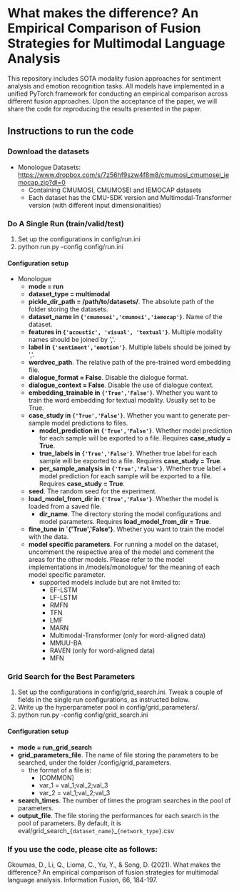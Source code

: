 
# What makes the difference? An Empirical Comparison of  Fusion Strategies for Multimodal Language Analysis

This repository includes SOTA modality fusion approaches for sentiment analysis and emotion recognition tasks.
All models have implemented in a unified PyTorch framework for conducting an empirical comparison across different fusion approaches.
Upon the acceptance of the paper, we will share the code for reproducing the results presented in the paper.

## Instructions to run the code

### Download the datasets

+ Monologue Datasets: https://www.dropbox.com/s/7z56hf9szw4f8m8/cmumosi_cmumosei_iemocap.zip?dl=0
  + Containing CMUMOSI, CMUMOSEI and IEMOCAP datasets
  + Each dataset has the CMU-SDK version and Multimodal-Transformer version (with different input dimensionalities)

### Do A Single Run (train/valid/test) 

1. Set up the configurations in config/run.ini
2. python run.py -config config/run.ini

#### Configuration setup
+ Monologue
  + **mode = run**
  + **dataset_type = multimodal**
  + **pickle_dir_path = /path/to/datasets/**. The absolute path of the folder storing the datasets.
  + **dataset_name in `{'cmumosei','cmumosi','iemocap'}`**. Name of the dataset.
  + **features in `{'acoustic', 'visual', 'textual'}`**. Multiple modality names should be joined by ','. 
  + **label in `{'sentiment','emotion'}`**. Multiple labels should be joined by ','. 
  + **wordvec_path**. The relative path of the pre-trained word embedding file.
  + **dialogue_format = False**. Disable the dialogue format.
  + **dialogue_context = False**. Disable the use of dialogue context.
  + **embedding_trainable in `{'True','False'}`**. Whether you want to train the word embedding for textual modality. Usually set to be True.
  + **case_study in `{'True','False'}`**. Whether you want to generate per-sample model predictions to files.
    + **model_prediction in `{'True','False'}`**. Whether model prediction for each sample will be exported to a file. Requires **case_study = True**.
    + **true_labels in `{'True','False'}`**. Whether true label for each sample will be exported to a file. Requires **case_study = True**.
    + **per_sample_analysis in `{'True','False'}`**. Whether true label + model prediction for each sample will be exported to a file. Requires **case_study = True**.
  + **seed**. The random seed for the experiment.
  + **load_model_from_dir in `{'True','False'}`**. Whether the model is loaded from a saved file.
    + **dir_name**. The directory storing the model configurations and model parameters. Requires **load_model_from_dir = True**.
  + **fine_tune in `{'True','False'}**. Whether you want to train the model with the data. 
  + **model specific parameters**. For running a model on the dataset, uncomment the respective area of the model and comment the areas for the other models. Please refer to the model implementations in /models/monologue/ for the meaning of each model specific parameter.
    + supported models include but are not limited to:
      + EF-LSTM
      + LF-LSTM
      + RMFN
      + TFN
      + LMF
      + MARN
      + Multimodal-Transformer (only for word-aligned data)
      + MMUU-BA
      + RAVEN (only for word-aligned data)
      + MFN

  
### Grid Search for the Best Parameters
1. Set up the configurations in config/grid_search.ini. Tweak a couple of fields in the single run configurations, as instructed below.
2. Write up the hyperparameter pool in config/grid_parameters/.
3. python run.py -config config/grid_search.ini

#### Configuration setup
+ **mode = run_grid_search**
+ **grid_parameters_file**. The name of file storing the parameters to be searched, under the folder /config/grid_parameters. 
  + the format of a file is:
    + [COMMON]
    + var_1 = val_1;val_2;val_3
    + var_2 = val_1;val_2;val_3
+ **search_times**. The number of times the program searches in the pool of parameters.
+ **output_file**.  The file storing the performances for each search in the pool of parameters. By default, it is eval/grid_search_`{dataset_name}`_`{network_type}`.csv


### If you use the code, please cite as follows:
Gkoumas, D., Li, Q., Lioma, C., Yu, Y., & Song, D. (2021). What makes the difference? An empirical comparison of fusion strategies for multimodal language analysis. Information Fusion, 66, 184-197.






